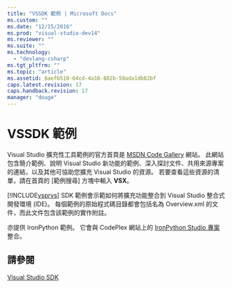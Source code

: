```yaml
---
title: "VSSDK 範例 | Microsoft Docs"
ms.custom: ""
ms.date: "12/15/2016"
ms.prod: "visual-studio-dev14"
ms.reviewer: ""
ms.suite: ""
ms.technology: 
  - "devlang-csharp"
ms.tgt_pltfrm: ""
ms.topic: "article"
ms.assetid: 6aefb510-64cd-4a16-882b-58ada1db02bf
caps.latest.revision: 17
caps.handback.revision: 17
manager: "douge"
---
```

# VSSDK 範例
Visual Studio 擴充性工具範例的官方首頁是 [MSDN Code Gallery](http://go.microsoft.com/fwlink/?LinkID=127810) 網站。 此網站包含簡介範例、說明 Visual Studio 新功能的範例、深入探討文件、共用來源專案的連結，以及其他可協助您擴充 Visual Studio 的資源。 若要查看這些資源的清單，請在首頁的 \[範例搜尋\] 方塊中輸入 **VSX**。  
  
 [!INCLUDE[vsprvs](../code-quality/includes/vsprvs_md.md)] SDK 範例會示範如何將擴充功能整合到 Visual Studio 整合式開發環境 \(IDE\)。 每個範例的原始程式碼目錄都會包括名為 Overview.xml 的文件，而此文件包含該範例的實作附註。  
  
 亦提供 IronPython 範例。 它會與 CodePlex 網站上的 [IronPython Studio 專案](http://go.microsoft.com/fwlink/?LinkID=183554) 整合。  
  
## 請參閱  
 [Visual Studio SDK](1f7c348a-114c-4243-b392)